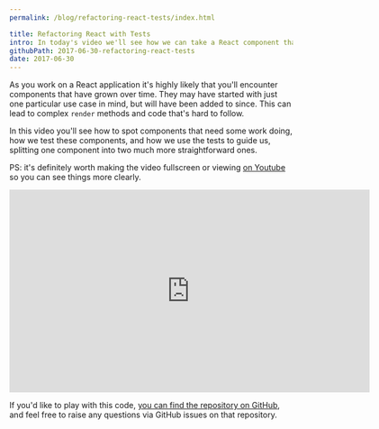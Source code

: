 ```yaml
---
permalink: /blog/refactoring-react-tests/index.html

title: Refactoring React with Tests
intro: In today's video we'll see how we can take a React component that is doing too much and split it into multiple components. We'll look at how you can spot if a component needs breaking up and how we can use the tests to ensure we're maintaining functionality and how they help guide us towards a better implementation.
githubPath: 2017-06-30-refactoring-react-tests
date: 2017-06-30
---
```


As you work on a React application it's highly likely that you'll encounter components that have grown over time. They may have started with just one particular use case in mind, but will have been added to since. This can lead to complex `render` methods and code that's hard to follow.

In this video you'll see how to spot components that need some work doing, how we test these components, and how we use the tests to guide us, splitting one component into two much more straightforward ones.

PS: it's definitely worth making the video fullscreen or viewing [on Youtube](https://youtu.be/VTpMF7vbkFw) so you can see things more clearly.

<iframe width="640" height="360" src="https://www.youtube.com/embed/VTpMF7vbkFw" frameborder="0" allowfullscreen></iframe>
<br />

If you'd like to play with this code, [you can find the repository on GitHub](https://github.com/javascript-playground/react-refactoring-with-tests), and feel free to raise any questions via GitHub issues on that repository.
